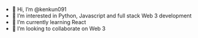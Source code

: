 - 👋 Hi, I’m @kenkun091
- 👀 I’m interested in Python, Javascript and full stack Web 3 development
- 🌱 I’m currently learning React
- 💞️ I’m looking to collaborate on Web 3

<!---
kenkun091/kenkun091 is a ✨ special ✨ repository because its `README.md` (this file) appears on your GitHub profile.
You can click the Preview link to take a look at your changes.
--->
